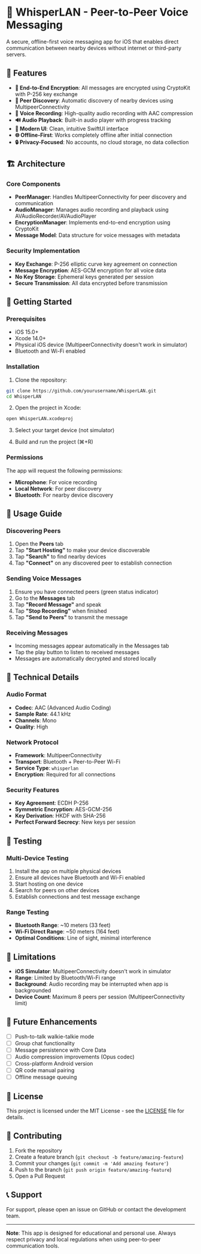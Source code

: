 # 📱 WhisperLAN - Peer-to-Peer Voice Messaging

A secure, offline-first voice messaging app for iOS that enables direct communication between nearby devices without internet or third-party servers.

## 🎯 Features

- **🔐 End-to-End Encryption**: All messages are encrypted using CryptoKit with P-256 key exchange
- **📡 Peer Discovery**: Automatic discovery of nearby devices using MultipeerConnectivity
- **🎤 Voice Recording**: High-quality audio recording with AAC compression
- **🔊 Audio Playback**: Built-in audio player with progress tracking
- **📱 Modern UI**: Clean, intuitive SwiftUI interface
- **🌐 Offline-First**: Works completely offline after initial connection
- **🔒 Privacy-Focused**: No accounts, no cloud storage, no data collection

## 🏗️ Architecture

### Core Components

- **PeerManager**: Handles MultipeerConnectivity for peer discovery and communication
- **AudioManager**: Manages audio recording and playback using AVAudioRecorder/AVAudioPlayer
- **EncryptionManager**: Implements end-to-end encryption using CryptoKit
- **Message Model**: Data structure for voice messages with metadata

### Security Implementation

- **Key Exchange**: P-256 elliptic curve key agreement on connection
- **Message Encryption**: AES-GCM encryption for all voice data
- **No Key Storage**: Ephemeral keys generated per session
- **Secure Transmission**: All data encrypted before transmission

## 🚀 Getting Started

### Prerequisites

- iOS 15.0+
- Xcode 14.0+
- Physical iOS device (MultipeerConnectivity doesn't work in simulator)
- Bluetooth and Wi-Fi enabled

### Installation

1. Clone the repository:
```bash
git clone https://github.com/yourusername/WhisperLAN.git
cd WhisperLAN
```

2. Open the project in Xcode:
```bash
open WhisperLAN.xcodeproj
```

3. Select your target device (not simulator)

4. Build and run the project (⌘+R)

### Permissions

The app will request the following permissions:
- **Microphone**: For voice recording
- **Local Network**: For peer discovery
- **Bluetooth**: For nearby device discovery

## 📖 Usage Guide

### Discovering Peers

1. Open the **Peers** tab
2. Tap **"Start Hosting"** to make your device discoverable
3. Tap **"Search"** to find nearby devices
4. Tap **"Connect"** on any discovered peer to establish connection

### Sending Voice Messages

1. Ensure you have connected peers (green status indicator)
2. Go to the **Messages** tab
3. Tap **"Record Message"** and speak
4. Tap **"Stop Recording"** when finished
5. Tap **"Send to Peers"** to transmit the message

### Receiving Messages

- Incoming messages appear automatically in the Messages tab
- Tap the play button to listen to received messages
- Messages are automatically decrypted and stored locally

## 🔧 Technical Details

### Audio Format
- **Codec**: AAC (Advanced Audio Coding)
- **Sample Rate**: 44.1 kHz
- **Channels**: Mono
- **Quality**: High

### Network Protocol
- **Framework**: MultipeerConnectivity
- **Transport**: Bluetooth + Peer-to-Peer Wi-Fi
- **Service Type**: `whisperlan`
- **Encryption**: Required for all connections

### Security Features
- **Key Agreement**: ECDH P-256
- **Symmetric Encryption**: AES-GCM-256
- **Key Derivation**: HKDF with SHA-256
- **Perfect Forward Secrecy**: New keys per session

## 🧪 Testing

### Multi-Device Testing
1. Install the app on multiple physical devices
2. Ensure all devices have Bluetooth and Wi-Fi enabled
3. Start hosting on one device
4. Search for peers on other devices
5. Establish connections and test message exchange

### Range Testing
- **Bluetooth Range**: ~10 meters (33 feet)
- **Wi-Fi Direct Range**: ~50 meters (164 feet)
- **Optimal Conditions**: Line of sight, minimal interference

## 🚨 Limitations

- **iOS Simulator**: MultipeerConnectivity doesn't work in simulator
- **Range**: Limited by Bluetooth/Wi-Fi range
- **Background**: Audio recording may be interrupted when app is backgrounded
- **Device Count**: Maximum 8 peers per session (MultipeerConnectivity limit)

## 🔮 Future Enhancements

- [ ] Push-to-talk walkie-talkie mode
- [ ] Group chat functionality
- [ ] Message persistence with Core Data
- [ ] Audio compression improvements (Opus codec)
- [ ] Cross-platform Android version
- [ ] QR code manual pairing
- [ ] Offline message queuing

## 📄 License

This project is licensed under the MIT License - see the [LICENSE](LICENSE) file for details.

## 🤝 Contributing

1. Fork the repository
2. Create a feature branch (`git checkout -b feature/amazing-feature`)
3. Commit your changes (`git commit -m 'Add amazing feature'`)
4. Push to the branch (`git push origin feature/amazing-feature`)
5. Open a Pull Request

## 📞 Support

For support, please open an issue on GitHub or contact the development team.

---

**Note**: This app is designed for educational and personal use. Always respect privacy and local regulations when using peer-to-peer communication tools. 